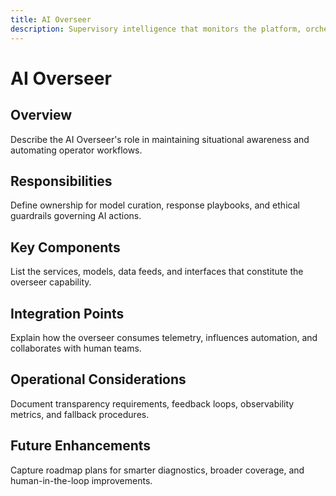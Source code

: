 ```yaml
---
title: AI Overseer
description: Supervisory intelligence that monitors the platform, orchestrates responses, and augments operators.
---
```


# AI Overseer

## Overview
Describe the AI Overseer's role in maintaining situational awareness and automating operator workflows.

## Responsibilities
Define ownership for model curation, response playbooks, and ethical guardrails governing AI actions.

## Key Components
List the services, models, data feeds, and interfaces that constitute the overseer capability.

## Integration Points
Explain how the overseer consumes telemetry, influences automation, and collaborates with human teams.

## Operational Considerations
Document transparency requirements, feedback loops, observability metrics, and fallback procedures.

## Future Enhancements
Capture roadmap plans for smarter diagnostics, broader coverage, and human-in-the-loop improvements.
